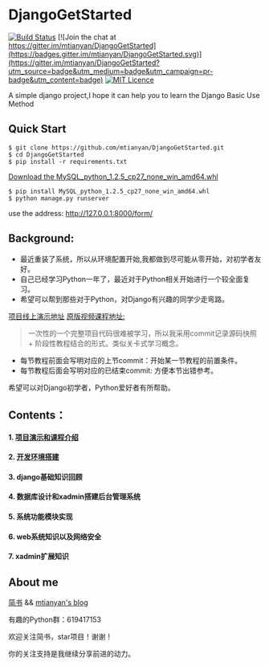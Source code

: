 # DjangoGetStarted

[![Build Status](https://travis-ci.org/mtianyan/hexoBlog-Github.svg?branch=master)](https://travis-ci.org/mtianyan/hexoBlog-Github)
[![Join the chat at https://gitter.im/mtianyan/DjangoGetStarted](https://badges.gitter.im/mtianyan/DjangoGetStarted.svg)](https://gitter.im/mtianyan/DjangoGetStarted?utm_source=badge&utm_medium=badge&utm_campaign=pr-badge&utm_content=badge)
[![MIT Licence](https://badges.frapsoft.com/os/mit/mit.svg?v=103)](https://opensource.org/licenses/mit-license.php)

A simple django project,I hope it can help you to learn the Django Basic Use Method

## Quick Start

```
$ git clone https://github.com/mtianyan/DjangoGetStarted.git
$ cd DjangoGetStarted
$ pip install -r requirements.txt
```

[Download the MySQL_python_1.2.5_cp27_none_win_amd64.whl](https://www.lfd.uci.edu/~gohlke/pythonlibs/#mysql-python)

```
$ pip install MySQL_python_1.2.5_cp27_none_win_amd64.whl
$ python manage.py runserver
```

use the address: http://127.0.0.1:8000/form/

## Background:

- 最近重装了系统，所以从环境配置开始,我都做到尽可能从零开始，对初学者友好。
- 自己已经学习Python一年了，最近对于Python相关开始进行一个较全面复习。
- 希望可以帮到那些对于Python，对Django有兴趣的同学少走弯路。

[项目线上演示地址](http://mxonline.mtianyan.cn)
[原版视频课程地址:](https://coding.imooc.com/learn/list/78.html)

>一次性的一个完整项目代码很难被学习，所以我采用commit记录源码快照 + 阶段性教程结合的形式。类似关卡式学习概念。

- 每节教程前面会写明对应的上节commit：开始某一节教程的前置条件。
- 每节教程后面会写明对应的已结束commit: 方便本节出错参考。

希望可以对Django初学者，Python爱好者有所帮助。

## Contents：

#### 1. [项目演示和课程介绍](http://blog.mtianyan.cn/post/e4b77eed.html)
#### 2. [开发环境搭建](http://blog.mtianyan.cn/post/d2647be6.html)
#### 3. django基础知识回顾
#### 4. 数据库设计和xadmin搭建后台管理系统
#### 5. 系统功能模块实现
#### 6. web系统知识以及网络安全
#### 7. xadmin扩展知识

## About me
[简书](https://www.jianshu.com/u/db9a7a0daa1f) && [mtianyan's blog](http://blog.mtianyan.cn/)

有趣的Python群：619417153

欢迎关注简书，star项目！谢谢！

你的关注支持是我继续分享前进的动力。
